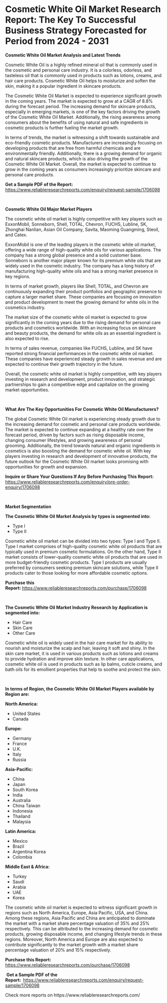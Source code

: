 <p><h1>Cosmetic White Oil Market Research Report: The Key To Successful Business Strategy Forecasted for Period from 2024 - 2031</h1></p><p><strong>Cosmetic White Oil Market Analysis and Latest Trends</strong></p>
<p><p>Cosmetic White Oil is a highly refined mineral oil that is commonly used in the cosmetic and personal care industry. It is a colorless, odorless, and tasteless oil that is commonly used in products such as lotions, creams, and hair care products. Cosmetic White Oil helps to moisturize and soften the skin, making it a popular ingredient in skincare products.</p><p>The Cosmetic White Oil Market is expected to experience significant growth in the coming years. The market is expected to grow at a CAGR of 8.8% during the forecast period. The increasing demand for skincare products, especially in emerging markets, is one of the key factors driving the growth of the Cosmetic White Oil Market. Additionally, the rising awareness among consumers about the benefits of using natural and safe ingredients in cosmetic products is further fueling the market growth.</p><p>In terms of trends, the market is witnessing a shift towards sustainable and eco-friendly cosmetic products. Manufacturers are increasingly focusing on developing products that are free from harmful chemicals and are environmentally friendly. Additionally, there is a growing demand for organic and natural skincare products, which is also driving the growth of the Cosmetic White Oil Market. Overall, the market is expected to continue to grow in the coming years as consumers increasingly prioritize skincare and personal care products.</p></p>
<p><strong>Get a Sample PDF of the Report:&nbsp;</strong> <a href="https://www.reliableresearchreports.com/enquiry/request-sample/1706098">https://www.reliableresearchreports.com/enquiry/request-sample/1706098</a></p>
<p>&nbsp;</p>
<p><strong>Cosmetic White Oil Major Market Players</strong></p>
<p><p>The cosmetic white oil market is highly competitive with key players such as ExxonMobil, Sonneborn, Shell, TOTAL, Chevron, FUCHS, Lubline, SK, Zhonghai Nanlian, Asian Oil Company, Savita, Maoming Guangming, Steoil, and Catex. </p><p>ExxonMobil is one of the leading players in the cosmetic white oil market, offering a wide range of high-quality white oils for various applications. The company has a strong global presence and a solid customer base. Sonneborn is another major player known for its premium white oils that are widely used in the cosmetic industry. The company has a long history of manufacturing high-quality white oils and has a strong market presence in key regions.</p><p>In terms of market growth, players like Shell, TOTAL, and Chevron are continuously expanding their product portfolios and geographic presence to capture a larger market share. These companies are focusing on innovation and product development to meet the growing demand for white oils in the cosmetics industry.</p><p>The market size of the cosmetic white oil market is expected to grow significantly in the coming years due to the rising demand for personal care products and cosmetics worldwide. With an increasing focus on skincare and beauty products, the demand for white oils as an essential ingredient is also expected to rise.</p><p>In terms of sales revenue, companies like FUCHS, Lubline, and SK have reported strong financial performances in the cosmetic white oil market. These companies have experienced steady growth in sales revenue and are expected to continue their growth trajectory in the future. </p><p>Overall, the cosmetic white oil market is highly competitive, with key players investing in research and development, product innovation, and strategic partnerships to gain a competitive edge and capitalize on the growing market opportunities.</p></p>
<p>&nbsp;</p>
<p><strong>What Are The Key Opportunities For Cosmetic White Oil Manufacturers?</strong></p>
<p><p>The global Cosmetic White Oil market is experiencing steady growth due to the increasing demand for cosmetic and personal care products worldwide. The market is expected to continue expanding at a healthy rate over the forecast period, driven by factors such as rising disposable income, changing consumer lifestyles, and growing awareness of personal grooming. Additionally, the trend towards natural and organic ingredients in cosmetics is also boosting the demand for cosmetic white oil. With key players investing in research and development of innovative products, the future outlook for the Cosmetic White Oil market looks promising with opportunities for growth and expansion.</p></p>
<p><strong>Inquire or Share Your Questions If Any Before Purchasing This Report:</strong> <a href="https://www.reliableresearchreports.com/enquiry/pre-order-enquiry/1706098">https://www.reliableresearchreports.com/enquiry/pre-order-enquiry/1706098</a></p>
<p>&nbsp;</p>
<p><strong>Market Segmentation</strong></p>
<p><strong>The Cosmetic White Oil Market Analysis by types is segmented into:</strong></p>
<p><ul><li>Type I</li><li>Type II</li></ul></p>
<p><p>Cosmetic white oil market can be divided into two types: Type I and Type II. Type I market comprises of high-quality cosmetic white oil products that are typically used in premium cosmetic formulations. On the other hand, Type II market consists of lower-quality cosmetic white oil products that are used in more budget-friendly cosmetic products. Type I products are usually preferred by consumers seeking premium skincare solutions, while Type II products cater to those looking for more affordable cosmetic options.</p></p>
<p><strong>Purchase this Report:&nbsp;</strong><a href="https://www.reliableresearchreports.com/purchase/1706098">https://www.reliableresearchreports.com/purchase/1706098</a></p>
<p>&nbsp;</p>
<p><strong>The Cosmetic White Oil Market Industry Research by Application is segmented into:</strong></p>
<p><ul><li>Hair Care</li><li>Skin Care</li><li>Other Care</li></ul></p>
<p><p>Cosmetic white oil is widely used in the hair care market for its ability to nourish and moisturize the scalp and hair, leaving it soft and shiny. In the skin care market, it is used in various products such as lotions and creams to provide hydration and improve skin texture. In other care applications, cosmetic white oil is used in products such as lip balms, cuticle creams, and bath oils for its emollient properties that help to soothe and protect the skin.</p></p>
<p>&nbsp;</p>
<p><strong>In terms of Region, the Cosmetic White Oil Market Players available by Region are:</strong></p>
<p>
    <p> <strong> North America: </strong>
        <ul>
            <li>United States</li>
            <li>Canada</li>
        </ul>
        </p> 
    <p> <strong> Europe: </strong>
        <ul>
            <li>Germany</li>
            <li>France</li>
            <li>U.K.</li>
            <li>Italy</li>
            <li>Russia</li>
        </ul>
        </p> 
    <p> <strong> Asia-Pacific: </strong>
        <ul>
            <li>China</li>
            <li>Japan</li>
            <li>South Korea</li>
            <li>India</li>
            <li>Australia</li>
            <li>China Taiwan</li>
            <li>Indonesia</li>
            <li>Thailand</li>
            <li>Malaysia</li>
        </ul>
        </p> 
    <p> <strong> Latin America: </strong>
        <ul>
            <li>Mexico</li>
            <li>Brazil</li>
            <li>Argentina Korea</li>
            <li>Colombia</li>
        </ul>
        </p> 
    <p> <strong> Middle East & Africa: </strong>
        <ul>
            <li>Turkey</li>
            <li>Saudi</li>
            <li>Arabia</li>
            <li>UAE</li>
            <li>Korea</li>
        </ul>
    </p>
    </p>
<p><p>The cosmetic white oil market is expected to witness significant growth in regions such as North America, Europe, Asia Pacific, USA, and China. Among these regions, Asia Pacific and China are anticipated to dominate the market with a market share percentage valuation of 35% and 25% respectively. This can be attributed to the increasing demand for cosmetic products, growing disposable income, and changing lifestyle trends in these regions. Moreover, North America and Europe are also expected to contribute significantly to the market growth with a market share percentage valuation of 20% and 15% respectively.</p></p>
<p><strong>Purchase this Report: </strong><a href="https://www.reliableresearchreports.com/purchase/1706098">https://www.reliableresearchreports.com/purchase/1706098</a></p>
<p>&nbsp;<strong>Get a Sample PDF of the Report:&nbsp;&nbsp;</strong><a href="https://www.reliableresearchreports.com/enquiry/request-sample/1706098">https://www.reliableresearchreports.com/enquiry/request-sample/1706098</a></p>
<p><strong></strong></p>
<p>Check more reports on https://www.reliableresearchreports.com/</p>
